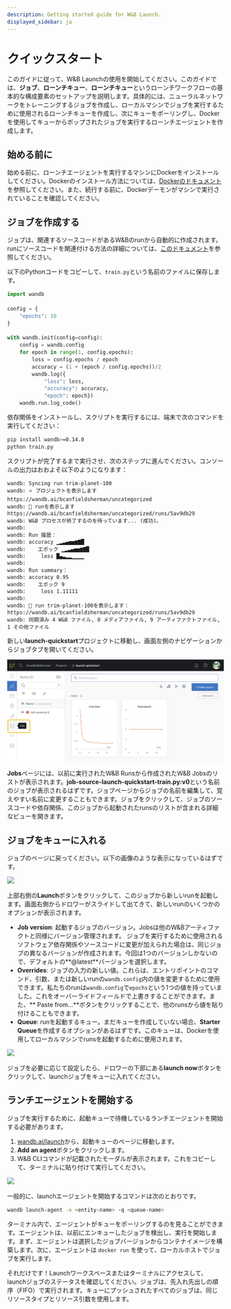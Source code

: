 ```yaml
---
description: Getting started guide for W&B Launch.
displayed_sidebar: ja
---
```


# クイックスタート

このガイドに従って、W&B Launchの使用を開始してください。このガイドでは、**ジョブ**、**ローンチキュー**、**ローンチキュー**というローンチワークフローの基本的な構成要素のセットアップを説明します。具体的には、ニューラルネットワークをトレーニングするジョブを作成し、ローカルマシンでジョブを実行するために使用されるローンチキューを作成し、次にキューをポーリングし、Dockerを使用してキューからポップされたジョブを実行するローンチエージェントを作成します。

## 始める前に
始める前に、ローンチエージェントを実行するマシンにDockerをインストールしてください。Dockerのインストール方法については、[Dockerのドキュメント](https://docs.docker.com/get-docker/)を参照してください。また、続行する前に、Dockerデーモンがマシンで実行されていることを確認してください。

## ジョブを作成する

ジョブは、関連するソースコードがあるW&Bのrunから自動的に作成されます。runにソースコードを関連付ける方法の詳細については、[このドキュメント](create-job.md)を参照してください。

以下のPythonコードをコピーして、`train.py`という名前のファイルに保存します。

```python
import wandb

config = {
    "epochs": 10
}

with wandb.init(config=config):
    config = wandb.config
    for epoch in range(1, config.epochs):
        loss = config.epochs / epoch
        accuracy = (1 + (epoch / config.epochs))/2
        wandb.log({
            "loss": loss, 
            "accuracy": accuracy, 
            "epoch": epoch})
    wandb.run.log_code()
```
依存関係をインストールし、スクリプトを実行するには、端末で次のコマンドを実行してください：

```bash
pip install wandb>=0.14.0
python train.py
```

スクリプトが完了するまで実行させ、次のステップに進んでください。コンソールの出力はおおよそ以下のようになります：

```
wandb: Syncing run trim-planet-100
wandb: ⭐️ プロジェクトを表示します https://wandb.ai/bcanfieldsherman/uncategorized
wandb: 🚀 runを表示します https://wandb.ai/bcanfieldsherman/uncategorized/runs/5av9db29
wandb: W&B プロセスが終了するのを待っています... (成功)。
wandb: 
wandb: Run 履歴：
wandb: accuracy ▁▂▃▄▅▅▆▇█
wandb:    エポック ▁▂▃▄▅▅▆▇█
wandb:     loss █▄▃▂▂▁▁▁▁
wandb: 
wandb: Run summary：
wandb: accuracy 0.95
wandb:    エポック 9
wandb:     loss 1.11111
wandb: 
wandb: 🚀 run trim-planet-100を表示します： https://wandb.ai/bcanfieldsherman/uncategorized/runs/5av9db29
wandb: 同期済み 4 W&B ファイル, 0 メディアファイル, 9 アーティファクトファイル, 1 その他ファイル
```
新しい**launch-quickstart**プロジェクトに移動し、画面左側のナビゲーションからジョブタブを開いてください。

![](/images/launch/jobs-tab.png)

**Jobs**ページには、以前に実行されたW&B Runsから作成されたW&B Jobsのリストが表示されます。**job-source-launch-quickstart-train.py:v0**という名前のジョブが表示されるはずです。ジョブページからジョブの名前を編集して、覚えやすい名前に変更することもできます。ジョブをクリックして、ジョブのソースコードや依存関係、このジョブから起動されたrunsのリストが含まれる詳細なビューを開きます。

## ジョブをキューに入れる

ジョブのページに戻ってください。以下の画像のような表示になっているはずです。

![](/images/launch/simple-job.png)

上部右側の**Launch**ボタンをクリックして、このジョブから新しいrunを起動します。画面右側からドロワーがスライドして出てきて、新しいrunのいくつかのオプションが表示されます。

* **Job version**: 起動するジョブのバージョン。Jobsは他のW&Bアーティファクトと同様にバージョン管理されます。 ジョブを実行するために使用されるソフトウェア依存関係やソースコードに変更が加えられた場合は、同じジョブの異なるバージョンが作成されます。今回は1つのバージョンしかないので、デフォルトの**@latest**バージョンを選択します。
* **Overrides**: ジョブの入力の新しい値。これらは、エントリポイントのコマンド、引数、または新しいrunの`wandb.config`内の値を変更するために使用できます。私たちのrunは`wandb.config`で`epochs`という1つの値を持っていました。これをオーバーライドフィールドで上書きすることができます。また、** Paste from...**ボタンをクリックすることで、他のrunsから値を貼り付けることもできます。
* **Queue**: runを起動するキュー。まだキューを作成していない場合、**Starter Queue**を作成するオプションがあるはずです。このキューは、Dockerを使用してローカルマシンでrunsを起動するために使用されます。

![](/images/launch/starter-launch.gif)

ジョブを必要に応じて設定したら、ドロワーの下部にある**launch now**ボタンをクリックして、launchジョブをキューに入れてください。

## ランチエージェントを開始する

ジョブを実行するために、起動キューで待機しているランチエージェントを開始する必要があります。

1. [wandb.ai/launch](https://wandb.ai/launch)から、起動キューのページに移動します。
2. **Add an agent**ボタンをクリックします。
3. W&B CLIコマンドが記載されたモーダルが表示されます。これをコピーして、ターミナルに貼り付けて実行してください。

![](/images/launch/activate_starter_queue_agent.png)

一般的に、launchエージェントを開始するコマンドは次のとおりです。

```bash
wandb launch-agent -e <entity-name> -q <queue-name>
```

ターミナル内で、エージェントがキューをポーリングするのを見ることができます。エージェントは、以前にエンキューしたジョブを検出し、実行を開始します。まず、エージェントは選択したジョブバージョンからコンテナイメージを構築します。次に、エージェントは `docker run` を使って、ローカルホストでジョブを実行します。

それだけです！Launchワークスペースまたはターミナルにアクセスして、launchジョブのステータスを確認してください。ジョブは、先入れ先出しの順序（FIFO）で実行されます。キューにプッシュされたすべてのジョブは、同じリソースタイプとリソース引数を使用します。